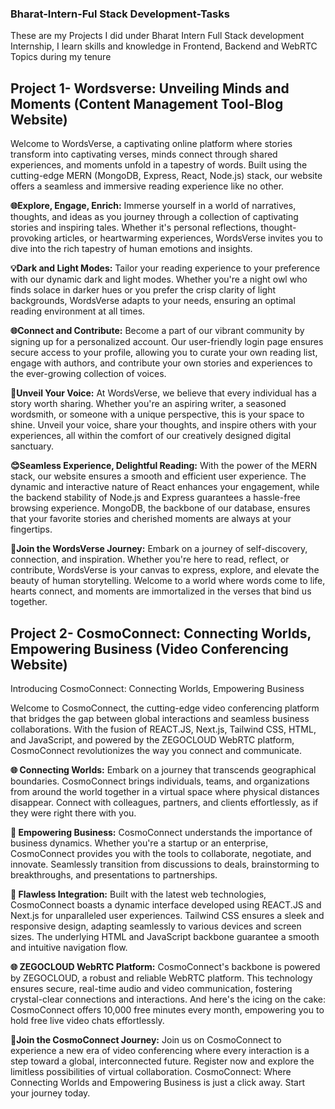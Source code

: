### Bharat-Intern-Ful Stack Development-Tasks
These are my Projects I did under Bharat Intern Full Stack development Internship, I learn skills and knowledge in Frontend, Backend and WebRTC Topics during my tenure

## Project 1- Wordsverse: Unveiling Minds and Moments (Content Management Tool-Blog Website)
Welcome to WordsVerse, a captivating online platform where stories transform into captivating verses, minds connect through shared experiences, and moments unfold in a tapestry of words. Built using the cutting-edge MERN (MongoDB, Express, React, Node.js) stack, our website offers a seamless and immersive reading experience like no other.

**🌐Explore, Engage, Enrich:**
Immerse yourself in a world of narratives, thoughts, and ideas as you journey through a collection of captivating stories and inspiring tales. Whether it's personal reflections, thought-provoking articles, or heartwarming experiences, WordsVerse invites you to dive into the rich tapestry of human emotions and insights.

**💡Dark and Light Modes:**
Tailor your reading experience to your preference with our dynamic dark and light modes. Whether you're a night owl who finds solace in darker hues or you prefer the crisp clarity of light backgrounds, WordsVerse adapts to your needs, ensuring an optimal reading environment at all times.

**🌐Connect and Contribute:**
Become a part of our vibrant community by signing up for a personalized account. Our user-friendly login page ensures secure access to your profile, allowing you to curate your own reading list, engage with authors, and contribute your own stories and experiences to the ever-growing collection of voices.

**🔗Unveil Your Voice:**
At WordsVerse, we believe that every individual has a story worth sharing. Whether you're an aspiring writer, a seasoned wordsmith, or someone with a unique perspective, this is your space to shine. Unveil your voice, share your thoughts, and inspire others with your experiences, all within the comfort of our creatively designed digital sanctuary.

**😊Seamless Experience, Delightful Reading:**
With the power of the MERN stack, our website ensures a smooth and efficient user experience. The dynamic and interactive nature of React enhances your engagement, while the backend stability of Node.js and Express guarantees a hassle-free browsing experience. MongoDB, the backbone of our database, ensures that your favorite stories and cherished moments are always at your fingertips.

**🥰Join the WordsVerse Journey:**
Embark on a journey of self-discovery, connection, and inspiration. Whether you're here to read, reflect, or contribute, WordsVerse is your canvas to express, explore, and elevate the beauty of human storytelling. Welcome to a world where words come to life, hearts connect, and moments are immortalized in the verses that bind us together.

## Project 2- CosmoConnect: Connecting Worlds, Empowering Business (Video Conferencing Website)
Introducing CosmoConnect: Connecting Worlds, Empowering Business

Welcome to CosmoConnect, the cutting-edge video conferencing platform that bridges the gap between global interactions and seamless business collaborations. With the fusion of REACT.JS, Next.js, Tailwind CSS, HTML, and JavaScript, and powered by the ZEGOCLOUD WebRTC platform, CosmoConnect revolutionizes the way you connect and communicate.

**🌐 Connecting Worlds:**
Embark on a journey that transcends geographical boundaries. CosmoConnect brings individuals, teams, and organizations from around the world together in a virtual space where physical distances disappear. Connect with colleagues, partners, and clients effortlessly, as if they were right there with you.

**💼 Empowering Business:**
CosmoConnect understands the importance of business dynamics. Whether you're a startup or an enterprise, CosmoConnect provides you with the tools to collaborate, negotiate, and innovate. Seamlessly transition from discussions to deals, brainstorming to breakthroughs, and presentations to partnerships.

**🔗 Flawless Integration:**
Built with the latest web technologies, CosmoConnect boasts a dynamic interface developed using REACT.JS and Next.js for unparalleled user experiences. Tailwind CSS ensures a sleek and responsive design, adapting seamlessly to various devices and screen sizes. The underlying HTML and JavaScript backbone guarantee a smooth and intuitive navigation flow.

**🌐 ZEGOCLOUD WebRTC Platform:**
CosmoConnect's backbone is powered by ZEGOCLOUD, a robust and reliable WebRTC platform. This technology ensures secure, real-time audio and video communication, fostering crystal-clear connections and interactions. And here's the icing on the cake: CosmoConnect offers 10,000 free minutes every month, empowering you to hold free live video chats effortlessly.

**🥰Join the CosmoConnect Journey:**
Join us on CosmoConnect to experience a new era of video conferencing where every interaction is a step toward a global, interconnected future. Register now and explore the limitless possibilities of virtual collaboration. CosmoConnect: Where Connecting Worlds and Empowering Business is just a click away. Start your journey today.
